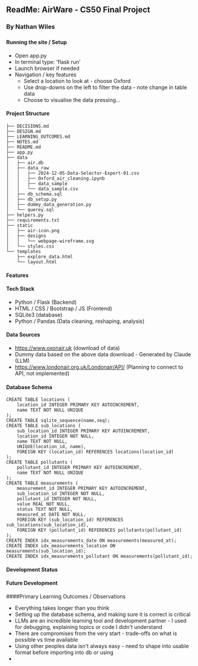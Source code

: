 ## ReadMe: AirWare - CS50 Final Project 
### By Nathan Wiles
###
#### Running the site / Setup
- Open app.py
- In terminal type: 'flask run' 
- Launch browser if needed
- Navigation / key features
  - Select a location to look at - choose Oxford
  - Use drop-downs on the left to filter the data - note change in table data
  - Choose to visualise the data pressing...

#### Project Structure
```
├── DECISIONS.md
├── DESIGN.md
├── LEARNING_OUTCOMES.md
├── NOTES.md
├── README.md
├── app.py
├── data
│   ├── air.db
│   ├── data_raw
│   │   ├── 2024-12-05-Data-Selector-Export-01.csv
│   │   ├── Oxford_air_cleaning.ipynb
│   │   ├── data_sample
│   │   └── data_sample.csv
│   ├── db_schema.sql
│   ├── db_setup.py
│   ├── dummy_data_generation.py
│   └── querey.sql
├── helpers.py
├── requirements.txt
├── static
│   ├── air-icon.png
│   ├── designs
│   │   └── webpage-wireframe.svg
│   └── styles.css
└── templates
    ├── explore_data.html
    └── layout.html
```
#### Features

#### Tech Stack
- Python / Flask (Backend)
- HTML / CSS / Bootstrap / JS (Frontend)
- SQLite3 (database)
- Python / Pandas (Data cleaning, reshaping, analysis)

#### Data Sources
- https://www.oxonair.uk (download of data)
- Dummy data based on the above data download - Generated by Claude (LLM)
- https://www.londonair.org.uk/Londonair/API/ (Planning to connect to API, not implemented)

#### Database Schema
```
CREATE TABLE locations (
    location_id INTEGER PRIMARY KEY AUTOINCREMENT,
    name TEXT NOT NULL UNIQUE
);
CREATE TABLE sqlite_sequence(name,seq);
CREATE TABLE sub_locations (
    sub_location_id INTEGER PRIMARY KEY AUTOINCREMENT,
    location_id INTEGER NOT NULL,
    name TEXT NOT NULL,
    UNIQUE(location_id, name),
    FOREIGN KEY (location_id) REFERENCES locations(location_id)
);
CREATE TABLE pollutants (
    pollutant_id INTEGER PRIMARY KEY AUTOINCREMENT,
    name TEXT NOT NULL UNIQUE
);
CREATE TABLE measurements (
    measurement_id INTEGER PRIMARY KEY AUTOINCREMENT,
    sub_location_id INTEGER NOT NULL,
    pollutant_id INTEGER NOT NULL,
    value REAL NOT NULL,
    status TEXT NOT NULL,
    measured_at DATE NOT NULL,
    FOREIGN KEY (sub_location_id) REFERENCES sub_locations(sub_location_id),
    FOREIGN KEY (pollutant_id) REFERENCES pollutants(pollutant_id)
);
CREATE INDEX idx_measurements_date ON measurements(measured_at);
CREATE INDEX idx_measurements_location ON measurements(sub_location_id);
CREATE INDEX idx_measurements_pollutant ON measurements(pollutant_id);
```

#### Development Status

#### Future Development

####Primary Learning Outcomes / Observations  
- Everything takes longer than you think
- Setting up the database schema, and making sure it is correct is critical
- LLMs are an incredible learning tool and development partner - I used for debugging, explaining topics or code I didn't understand
- There are compromises from the very start - trade-offs on what is possible vs time available
- Using other peoples data isn't always easy - need to shape into usable format before importing into db or using
- 

